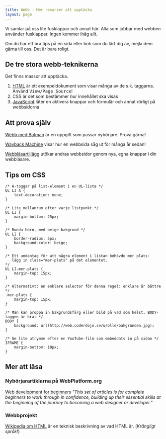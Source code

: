 ```yaml
---
title: Webb - Mer resurser att upptäcka
layout: page
---
```


Vi samlar på oss lite fusklappar och annat här. Alla som jobbar med webben
använder fusklappar. Ingen kommer ihåg allt.

Om du har ett bra tips på en sida eller bok som du lärt dig av, mejla dem gärna
till oss. Det är bara roligt.

## De tre stora webb-teknikerna

Det finns massor att upptäcka.

1. [HTML](/web_html.html) är ett exempeldokument som visar många av de s.k. taggarna. Använd <kbd>View/Page Source</kbd>!
1. CSS är det som bestämmer <em>hur</em> innehållet ska visas
1. [JavaScript](/web_js.html) låter en aktivera knappar och formulär och annat rörligt på webbsidorna

## Att prova själv

[Webb med Batman](/web_batman.html) är en uppgift som passar nybörjare. Prova gärna!

[Wayback Machine](/web_wayback.html) visar hur en webbsida såg ut för många år sedan!

[Webbläsartillägg](/web_browser_extensions.html) utökar andras webbsidor genom nya, egna knappar i din webbläsare.

## Tips om CSS

	/* A-taggar på list-element i en UL-lista */
	UL LI A {
		text-decoration: none;
	}

	/* Lite mellanrum efter varje listpunkt */
	UL LI {
		margin-bottom: 25px;
	}

	/* Runda hörn, med beige bakgrund */
	UL LI {
		border-radius: 5px;
		background-color: beige;
	}

	/* Ett undantag för att några element i listan behövde mer plats:
	   lägg in class="mer-plats" på det elementet.
	*/
	UL LI.mer-plats {
		margin-top: 15px;
	}

	/* Alternativt: en enklare selector för denna regel: enklare är bättre */
	.mer-plats {
		margin-top: 15px;
	}

	/* Man kan proppa in bakgrundsfärg eller bild på vad som helst. BODY-taggen är bra: */
	BODY {
		background: url(http://web.coderdojo.se/u/olle/bakgrunden.jpg);
	}

	/* Ge lite utrymme efter en YouTube-film som embeddats in på sidan */
	IFRAME {
		margin-bottom: 10px;
	}

## Mer att läsa

### Nybörjarartiklarna på WebPlatform.org

[Web development for beginners](http://docs.webplatform.org/wiki/beginners) *"This set of articles is for complete beginners to work through in confidence, building up their essential skills at the beginning of the journey to becoming a web designer or developer."*

### Webbprojekt


[Wikipedia om HTML](http://sv.wikipedia.org/wiki/HTML) är en teknisk beskrivning
av vad HTML är. (<em>Krångligt språk!</em>)